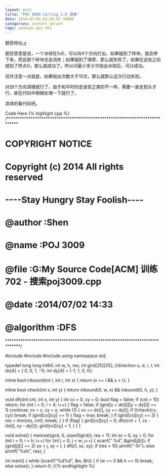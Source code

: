 ```yaml
---
layout: post
title: "POJ 3009 Curling 2.0 深搜"
date: 2014-07-03 01:24:47 +0800
categories: contest serach
tags: acmicpc poj dfs
---
```

题目地址<a title="POJ 3009" href="http://poj.org/problem?id=3009" target="_blank">-></a>

题目意思是说，一个冰球在S点，可以向4个方向打出。如果碰到了砖块，就会停下来，而且那个砖块也会消失；如果碰到了墙壁，那么就失败了。如果在这些之前就到了终点G，那么就成功了。所以问最小多少次抛出冰球后，可以成功。

另外注意一点就是，如果抛出次数大于10次，那么就默认这次行动失败。

对四个方向深搜就行了，由于和平时的走迷宫之类的不一样，需要一直走到头才行，故在代码中稍微处理一下就行了。

具体的看代码吧。

Code Here
{% highlight cpp %}
/*****************************************************************************
#       COPYRIGHT NOTICE
#       Copyright (c) 2014 All rights reserved
#       ----Stay Hungry Stay Foolish----
#
#       @author       :Shen
#       @name         :POJ 3009
#       @file         :G:My Source Code[ACM] 训练702 - 搜索poj3009.cpp
#       @date         :2014/07/02 14:33
#       @algorithm    :DFS
******************************************************************************/

#include <cstdio>
#include <cstring>
#include <algorithm>
using namespace std;

typedef long long int64;
int w, h, res;
int gird[25][25];
//driection   u,  d,  r,  l;
int dx[4] = { 0,  0,  1, -1};
int dy[4] = {-1,  1,  0,  0};

inline bool inbound(int l, int r, int x)
{
    return (x >= l && x < r);
}

inline bool check(int x, int y)
{
    return inbound(0, w, x) && inbound(0, h, y);
}

void dfs(int cnt, int x, int y)
{
    int cx = 0, cy = 0;
    bool flag = false;
    if (cnt > 10) return;
    for (int i = 0; i < 4; i++)
    {
        flag = false;
        if (gird[x + dx[i]][y + dy[i]] == 1)
            continue;
        cx = x, cy = y;
        while (1)
        {
            cx += dx[i], cy += dy[i];
            if (!check(cx, cy)) break;
            if (gird[cx][cy] == 1) { flag = true; break; }
            if (gird[cx][cy] == 3) { res = min(res, cnt); break; }
        }
        if (flag)
        {
            gird[cx][cy] = 0;
            dfs(cnt + 1, cx - dx[i], cy - dy[i]);
            gird[cx][cy] = 1;
        }
    }
}

void solve()
{
    memset(gird, 0, sizeof(gird));
    res = 11;
    int sx = 0, sy = 0;
    for (int i = 0; i < h; i++)
    for (int j = 0; j < w; j++)
    {
        scanf(" %d", &gird[j][i]);
        if (gird[j][i] == 2) sx = j, sy = i;
    }
    dfs(1, sx, sy);
    if (res > 10)   printf("-1n");
    else            printf("%dn", res);
}

int main()
{
    while (scanf("%d%d", &w, &h))
    {
        if (w == 0 && h == 0) break;
        else solve();
    }
    return 0;
}{% endhighlight %}
